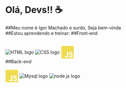 # Olá, Devs!! ☕

##Meu nome é Igor Machado e surdo, Seja bem-vinda
<br>
##Estou aprendendo e treinar:
##Front-end
<div style="display: inline_block"><br>
  <img align="center" alt="HTML logo" height="40" width="40" src="https://github.com/Igormachado90/Igormachado90/assets/117872151/eafb3f92-7800-408a-9466-9199c1573b41">
  <img align="center" alt="CSS logo" height="40" width="40" src="https://github.com/Igormachado90/Igormachado90/assets/117872151/41cdf314-77a5-4d12-b099-355de0fbfc1e">
  <img align="center" alt="Js logo" height="40" width="40" src="https://raw.githubusercontent.com/devicons/devicon/master/icons/javascript/javascript-plain.svg">  
 </div>
##Back-end
<div style="display: inline_block"><br> 
  <img align="center" alt="Js logo" height="40" width="40" src="https://raw.githubusercontent.com/devicons/devicon/master/icons/javascript/javascript-plain.svg"> 
  <img align="center" alt="Mysql logo" height="40" width="40" src="https://github.com/Igormachado90/Igormachado90/assets/117872151/f7aca222-e717-4ee3-a704-f4fde0a7384f">  
  <img align="center" alt="node.js logo" height="40" width="40" src="https://github.com/Igormachado90/Igormachado90/assets/117872151/c27230fe-7608-438c-8a7e-35d50b08d40b">  
 </div>






<!--
**Igormachado90/Igormachado90** is a ✨ _special_ ✨ repository because its `README.md` (this file) appears on your GitHub profile.

Here are some ideas to get you started:

- 🔭 I’m currently working on ...
- 🌱 I’m currently learning ...
- 👯 I’m looking to collaborate on ...
- 🤔 I’m looking for help with ...
- 💬 Ask me about ...
- 📫 How to reach me: ...
- 😄 Pronouns: ...
- ⚡ Fun fact: ...
-->

